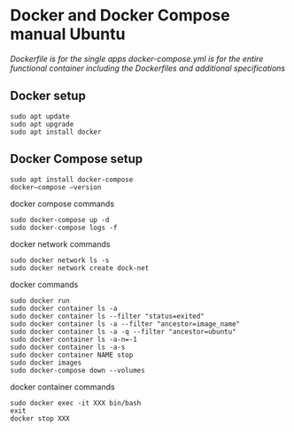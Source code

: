 # Docker and Docker Compose manual Ubuntu

_Dockerfile is for the single apps_
_docker-compose.yml is for the entire functional container including the Dockerfiles and additional specifications_

## Docker setup
```console
sudo apt update
sudo apt upgrade
sudo apt install docker
```
## Docker Compose setup
```console
sudo apt install docker-compose
docker–compose –version
```
docker compose commands
```console
sudo docker-compose up -d
sudo docker-compose logs -f
```
docker network commands
```
sudo docker network ls -s
sudo docker network create dock-net

```
docker commands
```console
sudo docker run
sudo docker container ls -a
sudo docker container ls --filter "status=exited"
sudo docker container ls -a --filter "ancestor=image_name"
sudo docker container ls -a -q --filter "ancestor=ubuntu"
sudo docker container ls -a-n=-1
sudo docker container ls -a-s
sudo docker container NAME stop
sudo docker images
sudo docker-compose down --volumes
```
docker container commands
```
sudo docker exec -it XXX bin/bash
exit
docker stop XXX

```
